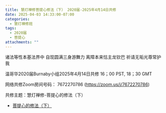 ```yaml
---
title: 慧灯禅修菩提心修法（下） 2020届-2025年4月14日共修
date: 2025-04-03 14:33:00-07:00
categories:
  - 慧灯禅修班
tags:
  - 2020届
  - 菩提心
attachments: ""
---
```

诸法等性本基法界中 自现圆满三身游舞力
离障本来怙主龙钦巴 祈请无垢光尊常护我

温哥华2020届Burnaby小组2025年4月14日共修
16；00 PST, 18；30 GMT

网络共修Zoom房间号码： 7672270786 (<https://zoom.us/j/7672270786>)

共修主题：慧灯禅修-菩提心的修法（下）

* [菩提心的修法（下）](https://www.fohuifayu.com/index.php/huideng-jiangtang/fofa-jianxiu/puti-xin/744-l12003?title=)







